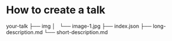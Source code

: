 # How to create a talk

your-talk
├── img
│   └── image-1.jpg
├── index.json
├── long-description.md
└── short-description.md
